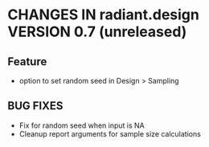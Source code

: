 # CHANGES IN radiant.design VERSION 0.7 (unreleased)

## Feature
- option to set random seed in Design > Sampling

## BUG FIXES
- Fix for random seed when input is NA
- Cleanup report arguments for sample size calculations


